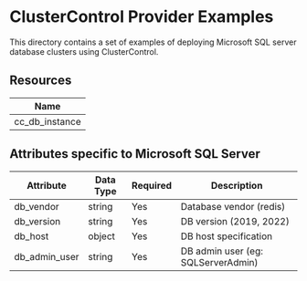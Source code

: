 # ClusterControl Provider Examples

This directory contains a set of examples of deploying Microsoft SQL server database clusters 
using ClusterControl. 

## Resources

| Name |
|------|
| cc_db_instance |

## Attributes specific to Microsoft SQL Server

| Attribute                | Data Type   | Required             | Description             |
|--------------------------|-------------|----------------------|-------------------------|
| db_vendor                | string      | Yes                  | Database vendor (redis) |
| db_version               | string      | Yes                  | DB version (2019, 2022) |
| db_host                  | object      | Yes                  | DB host specification   |
| db_admin_user            | string      | Yes      | DB admin user (eg: SQLServerAdmin)                                                       |

